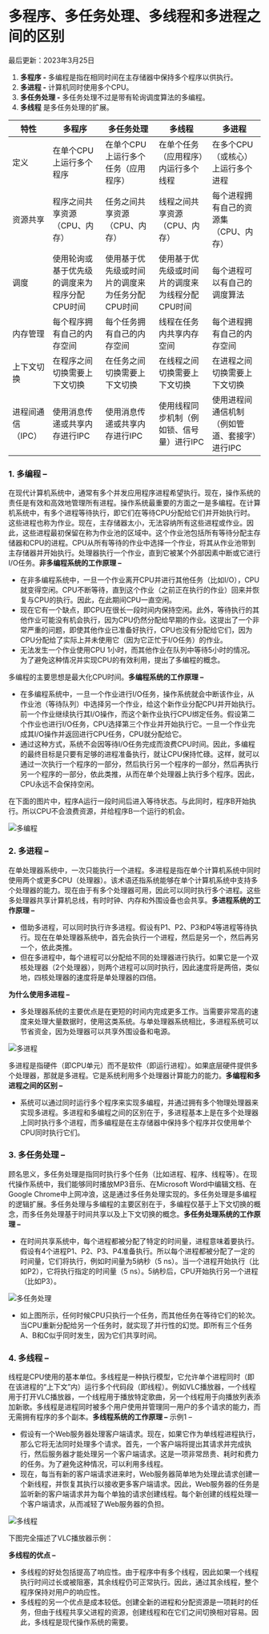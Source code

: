 # 多程序、多任务处理、多线程和多进程之间的区别

最后更新：2023年3月25日

1. **多程序 -** 多编程是指在相同时间在主存储器中保持多个程序以供执行。
2. **多进程 -** 计算机同时使用多个CPU。
3. **多任务处理 -** 多任务处理不过是带有轮询调度算法的多编程。
4. **多线程** 是多任务处理的扩展。

| 特性 | 多程序 | 多任务处理 | 多线程 | 多进程 |
|---|---|---|---|---|
| 定义 | 在单个CPU上运行多个程序 | 在单个CPU上运行多个任务（应用程序） | 在单个任务（应用程序）内运行多个线程 | 在多个CPU（或核心）上运行多个进程 |
| 资源共享 | 程序之间共享资源（CPU、内存） | 任务之间共享资源（CPU、内存） | 线程之间共享资源（CPU、内存） | 每个进程拥有自己的资源集（CPU、内存） |
| 调度 | 使用轮询或基于优先级的调度来为程序分配CPU时间 | 使用基于优先级或时间片的调度来为任务分配CPU时间 | 使用基于优先级或时间片的调度来为线程分配CPU时间 | 每个进程可以有自己的调度算法 |
| 内存管理 | 每个程序拥有自己的内存空间 | 每个任务拥有自己的内存空间 | 线程在任务内共享内存空间 | 每个进程拥有自己的内存空间 |
| 上下文切换 | 在程序之间切换需要上下文切换 | 在任务之间切换需要上下文切换 | 在线程之间切换需要上下文切换 | 在进程之间切换需要上下文切换 |
| 进程间通信（IPC） | 使用消息传递或共享内存进行IPC | 使用消息传递或共享内存进行IPC | 使用线程同步机制（例如锁、信号量）进行IPC | 使用进程间通信机制（例如管道、套接字）进行IPC |

### 1. 多编程 –

在现代计算机系统中，通常有多个并发应用程序进程希望执行。现在，操作系统的责任是有效和高效地管理所有进程。操作系统最重要的方面之一是多编程。在计算机系统中，有多个进程等待执行，即它们在等待CPU分配给它们并开始执行时。这些进程也称为作业。现在，主存储器太小，无法容纳所有这些进程或作业。因此，这些进程最初保留在称为作业池的区域中。这个作业池包括所有等待分配主存储器和CPU的进程。CPU从所有等待的作业中选择一个作业，将其从作业池带到主存储器并开始执行。处理器执行一个作业，直到它被某个外部因素中断或它进行I/O任务。**非多编程系统的工作原理 –**

- 在非多编程系统中，一旦一个作业离开CPU并进行其他任务（比如I/O），CPU就变得空闲。CPU不断等待，直到这个作业（之前正在执行的作业）回来并恢复与CPU的执行。因此，在此期间CPU一直空闲。
- 现在它有一个缺点，即CPU在很长一段时间内保持空闲。此外，等待执行的其他作业可能没有机会执行，因为CPU仍然分配给早期的作业。这提出了一个非常严重的问题，即使其他作业已准备好执行，CPU也没有分配给它们，因为CPU分配给了实际上并未使用它（因为它正忙于I/O任务）的作业。
- 无法发生一个作业使用CPU 1小时，而其他作业在队列中等待5小时的情况。为了避免这种情况并实现CPU的有效利用，提出了多编程的概念。

多编程的主要思想是最大化CPU时间。**多编程系统的工作原理 –**

- 在多编程系统中，一旦一个作业进行I/O任务，操作系统就会中断该作业，从作业池（等待队列）中选择另一个作业，给这个新作业分配CPU并开始执行。前一个作业继续执行其I/O操作，而这个新作业执行CPU绑定任务。假设第二个作业也进行I/O任务，CPU选择第三个作业并开始执行它。一旦一个作业完成其I/O操作并返回进行CPU任务，CPU就分配给它。
- 通过这种方式，系统不会因等待I/O任务完成而浪费CPU时间。因此，多编程的最终目标是只要有足够的进程准备执行，就让CPU保持忙碌。这样，就可以通过一次执行一个程序的一部分，然后执行另一个程序的一部分，然后再执行另一个程序的一部分，依此类推，从而在单个处理器上执行多个程序。因此，CPU永远不会保持空闲。

在下面的图片中，程序A运行一段时间后进入等待状态。与此同时，程序B开始执行。所以CPU不会浪费资源，并给程序B一个运行的机会。

![多编程](./image/multiprogramming.jpg)

### 2. 多进程 –

在单处理器系统中，一次只能执行一个进程。多进程是指在单个计算机系统中同时使用两个或更多CPU（处理器）。该术语还指系统能够在单个计算机系统中支持多个处理器的能力。现在由于有多个处理器可用，因此可以同时执行多个进程。这些多处理器共享计算机总线，有时时钟、内存和外围设备也会共享。**多进程系统的工作原理 –**

- 借助多进程，可以同时执行许多进程。假设有P1、P2、P3和P4等进程等待执行。现在在单处理器系统中，首先会执行一个进程，然后是另一个，然后再另一个，依此类推。
- 但在多进程中，每个进程可以分配给不同的处理器进行执行。如果它是一个双核处理器（2个处理器），则两个进程可以同时执行，因此速度将是两倍，类似地，四核处理器的速度将是单处理器的四倍。

**为什么使用多进程 –**

- 多处理器系统的主要优点是在更短的时间内完成更多工作。当需要非常高的速度来处理大量数据时，使用这类系统。与单处理器系统相比，多进程系统可以节省资金，因为处理器可以共享外围设备和电源。

![多进程](./image/multiPROCESSINGjpg.jpg)

多进程是指硬件（即CPU单元）而不是软件（即运行进程）。如果底层硬件提供多个处理器，那就是多进程。它是系统利用多个处理器计算能力的能力。**多编程和多进程之间的区别 –**

- 系统可以通过同时运行多个程序来实现多编程，并通过拥有多个物理处理器来实现多进程。多进程和多编程之间的区别在于，多进程基本上是在多个处理器上同时执行多个进程，而多编程是在主存储器中保持多个程序并仅使用单个CPU同时执行它们。

### 3. 多任务处理 –

顾名思义，多任务处理是指同时执行多个任务（比如进程、程序、线程等）。在现代操作系统中，我们能够同时播放MP3音乐、在Microsoft Word中编辑文档、在Google Chrome中上网冲浪，这是通过多任务处理实现的。多任务处理是多编程的逻辑扩展。多任务处理与多编程的主要区别在于，多编程仅基于上下文切换的概念，而多任务处理基于时间共享以及上下文切换的概念。**多任务处理系统的工作原理 –**

- 在时间共享系统中，每个进程都被分配了特定的时间量，进程意味着要执行。假设有4个进程P1、P2、P3、P4准备执行。所以每个进程都被分配了一定的时间量，它们将执行，例如时间量为5纳秒（5 ns）。当一个进程开始执行（比如P2），它将执行指定的时间量（5 ns）。5纳秒后，CPU开始执行另一个进程（比如P3）。

![多任务处理](./image/multitasking.jpg)

- 如上图所示，任何时候CPU只执行一个任务，而其他任务在等待它们的轮次。当CPU重新分配给另一个任务时，就实现了并行性的幻觉。即所有三个任务A、B和C似乎同时发生，因为它们共享时间。

### 4. 多线程 –

线程是CPU使用的基本单位。多线程是一种执行模型，它允许单个进程同时（即在该进程的“上下文”内）运行多个代码段（即线程）。例如VLC播放器，一个线程用于打开VLC播放器，一个线程用于播放特定歌曲，另一个线程用于向播放列表添加新歌。多线程是进程同时被多个用户使用并管理同一用户的多个请求的能力，而无需拥有程序的多个副本。**多线程系统的工作原理 –** 示例1 –

- 假设有一个Web服务器处理客户端请求。现在，如果它作为单线程进程执行，那么它将无法同时处理多个请求。首先，一个客户端将提出其请求并完成执行，然后服务器才能处理另一个客户端请求。这是一项非常昂贵、耗时和费力的任务。为了避免这种情况，可以利用多线程。
- 现在，每当有新的客户端请求进来时，Web服务器简单地为处理此请求创建一个新线程，并恢复其执行以接收更多客户端请求。因此，Web服务器的任务是监听新的客户端请求并为每个单独的请求创建线程。每个新创建的线程处理一个客户端请求，从而减轻了Web服务器的负担。

![多线程](./image/vlc.jpg)

下图完全描述了VLC播放器示例：

**多线程的优点 –**

- 多线程的好处包括提高了响应性。由于程序中有多个线程，因此如果一个线程执行时间过长或被阻塞，其余线程仍可正常执行。因此，通过其余线程，整个程序保持对用户的响应性。
- 多线程的另一个优点是成本较低。创建全新的进程和分配资源是一项耗时的任务，但由于线程共享父进程的资源，创建线程和在它们之间切换相对容易。因此，多线程是现代操作系统的需要。


